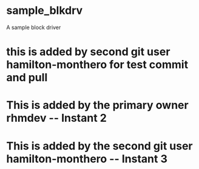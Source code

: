 # sample_blkdrv
A sample block driver

# this is added by second git user hamilton-monthero for test commit and pull

# This is added by the primary owner rhmdev -- Instant 2

# This is added by the second git user hamilton-monthero  -- Instant 3
